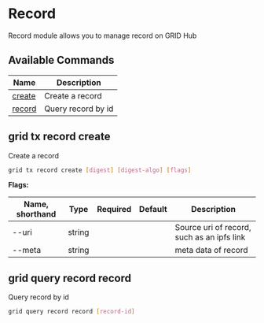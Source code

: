 # Record

Record module allows you to manage record on GRID Hub

## Available Commands

| Name                                | Description        |
| ----------------------------------- | ------------------ |
| [create](#grid-tx-record-create)    | Create a record    |
| [record](#grid-query-record-record) | Query record by id |

## grid tx record create

Create a record

```bash
grid tx record create [digest] [digest-algo] [flags]
```

**Flags:**

| Name, shorthand | Type   | Required | Default | Description                                |
| --------------- | ------ | -------- | ------- | ------------------------------------------ |
| --uri           | string |          |         | Source uri of record, such as an ipfs link |
| --meta          | string |          |         | meta data of record                        |

## grid query record record

Query record by id

```bash
grid query record record [record-id]
```
